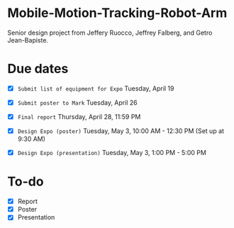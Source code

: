 # Mobile-Motion-Tracking-Robot-Arm
Senior design project from Jeffery Ruocco, Jeffrey Falberg, and Getro Jean-Bapiste. 

# Due dates

- [x] `Submit list of equipment for Expo` Tuesday, April 19

- [x] `Submit poster to Mark` Tuesday, April 26

- [x] `Final report` Thursday, April 28, 11:59 PM

- [x] `Design Expo (poster)` Tuesday, May 3, 10:00 AM - 12:30 PM (Set up at 9:30 AM)

- [x] `Design Expo (presentation)` Tuesday, May 3, 1:00 PM - 5:00 PM

# To-do

- [x] Report
- [x] Poster
- [x] Presentation
